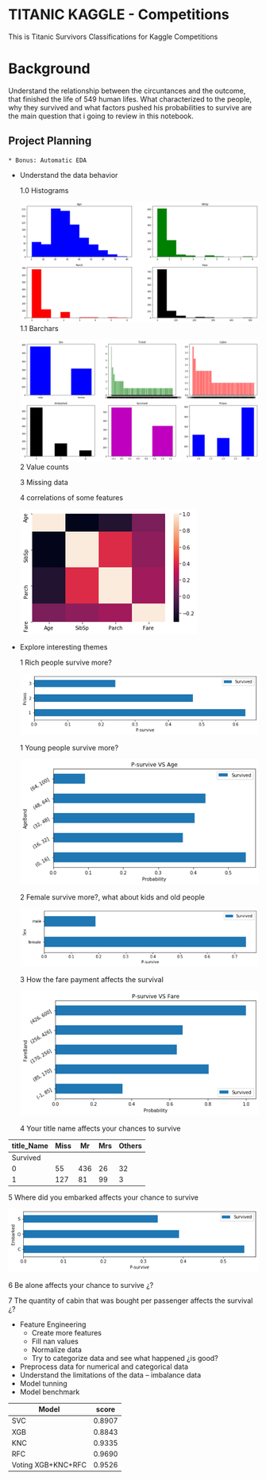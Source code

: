 # TITANIC KAGGLE - Competitions
This is Titanic Survivors Classifications for Kaggle Competitions

# Background
Understand the relationship between the circuntances and the outcome, that finished the life of 549 human lifes. What characterized to the people, why they survived and what factors pushed his probabilities to survive are the main question that i going to review in this notebook.

## Project Planning
    * Bonus: Automatic EDA

* Understand the data behavior <p>
  1.0 Histograms<p>
  ![](img/numerica_hist.png)
  1.1 Barchars <p>
  ![](img/char_catg.png)
  2 Value counts <p>
  3 Missing data<p>
  4 correlations of some features<p>
  ![](img/corr.png)
* Explore interesting themes <p>
  1 Rich people survive more?<p>
  ![](img/pcall_survive.png)

  1 Young people survive more? <p>
  ![](img/survive_age.png)

  2 Female survive more?, what about kids and old people<p>
  ![](img/survive_catg_data.png)

  3 How the fare payment affects the survival<p>
   ![](img/survive_fare.png)

  4 Your title name affects your chances to survive<p>

|title_Name|  Miss |  Mr | Mrs  |Others|
|----------|-------|-----|------|------|
|Survived |      |        |      |     |
|0        |            55  |436  | 26     | 32|
|1        |          127  | 81  | 99     | 3|

  5 Where did you embarked affects your chance to survive<p>
  ![](img/embark_surv.png)

  6 Be alone affects your chance to survive ¿? <p>
  7 The quantity of cabin that was bought per passenger affects the survival ¿?

* Feature Engineering
    * Create more features
    * Fill nan values
    * Normalize data
    * Try to categorize data and see what happened ¿is good?
* Preprocess data for numerical and categorical data
* Understand the limitations of the data – imbalance data
* Model tunning
* Model benchmark


| Model  | score  | 
|---|---|
| SVC  |    0.8907 |  
| XGB  | 0.8843 | 
| KNC  |   0.9335|
| RFC |    0.9690 |
| Voting XGB+KNC+RFC| 0.9526| 

